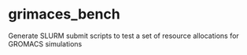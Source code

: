 # grimaces_bench
Generate SLURM submit scripts to test a set of resource allocations for GROMACS simulations
